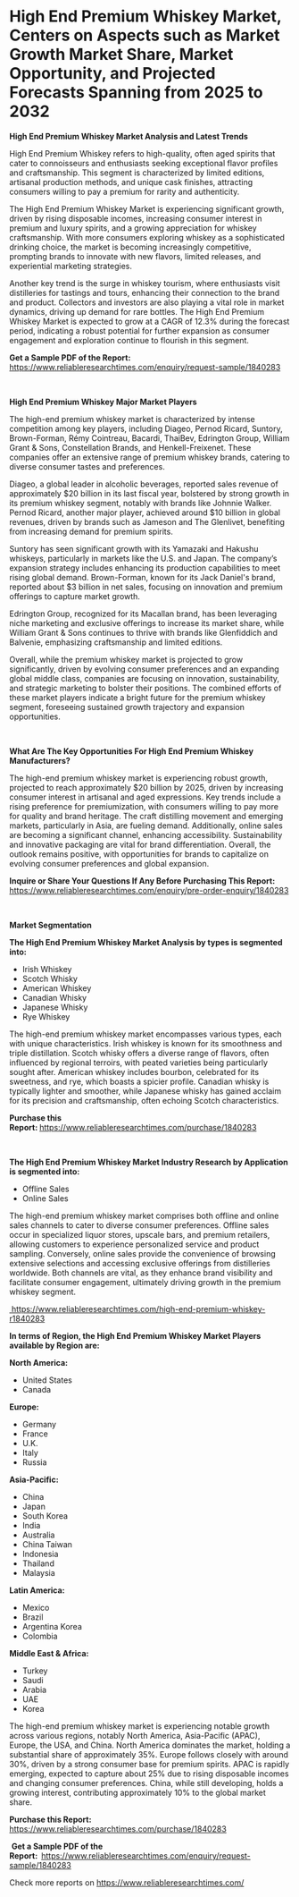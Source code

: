 <p><h1>High End Premium Whiskey Market, Centers on Aspects such as Market Growth Market Share, Market Opportunity, and Projected Forecasts Spanning from 2025 to 2032</h1></p><p><strong>High End Premium Whiskey Market Analysis and Latest Trends</strong></p>
<p><p>High End Premium Whiskey refers to high-quality, often aged spirits that cater to connoisseurs and enthusiasts seeking exceptional flavor profiles and craftsmanship. This segment is characterized by limited editions, artisanal production methods, and unique cask finishes, attracting consumers willing to pay a premium for rarity and authenticity.</p><p>The High End Premium Whiskey Market is experiencing significant growth, driven by rising disposable incomes, increasing consumer interest in premium and luxury spirits, and a growing appreciation for whiskey craftsmanship. With more consumers exploring whiskey as a sophisticated drinking choice, the market is becoming increasingly competitive, prompting brands to innovate with new flavors, limited releases, and experiential marketing strategies.</p><p>Another key trend is the surge in whiskey tourism, where enthusiasts visit distilleries for tastings and tours, enhancing their connection to the brand and product. Collectors and investors are also playing a vital role in market dynamics, driving up demand for rare bottles. The High End Premium Whiskey Market is expected to grow at a CAGR of 12.3% during the forecast period, indicating a robust potential for further expansion as consumer engagement and exploration continue to flourish in this segment.</p></p>
<p><strong>Get a Sample PDF of the Report:&nbsp;</strong> <a href="https://www.reliableresearchtimes.com/enquiry/request-sample/1840283?utm_campaign=1933&utm_medium=2&utm_source=Github&utm_content=ia&utm_term=10022025&utm_id=high-end-premium-whiskey">https://www.reliableresearchtimes.com/enquiry/request-sample/1840283</a></p>
<p>&nbsp;</p>
<p><strong>High End Premium Whiskey Major Market Players</strong></p>
<p><p>The high-end premium whiskey market is characterized by intense competition among key players, including Diageo, Pernod Ricard, Suntory, Brown-Forman, Rémy Cointreau, Bacardi, ThaiBev, Edrington Group, William Grant & Sons, Constellation Brands, and Henkell-Freixenet. These companies offer an extensive range of premium whiskey brands, catering to diverse consumer tastes and preferences.</p><p>Diageo, a global leader in alcoholic beverages, reported sales revenue of approximately $20 billion in its last fiscal year, bolstered by strong growth in its premium whiskey segment, notably with brands like Johnnie Walker. Pernod Ricard, another major player, achieved around $10 billion in global revenues, driven by brands such as Jameson and The Glenlivet, benefiting from increasing demand for premium spirits.</p><p>Suntory has seen significant growth with its Yamazaki and Hakushu whiskeys, particularly in markets like the U.S. and Japan. The company’s expansion strategy includes enhancing its production capabilities to meet rising global demand. Brown-Forman, known for its Jack Daniel's brand, reported about $3 billion in net sales, focusing on innovation and premium offerings to capture market growth.</p><p>Edrington Group, recognized for its Macallan brand, has been leveraging niche marketing and exclusive offerings to increase its market share, while William Grant & Sons continues to thrive with brands like Glenfiddich and Balvenie, emphasizing craftsmanship and limited editions. </p><p>Overall, while the premium whiskey market is projected to grow significantly, driven by evolving consumer preferences and an expanding global middle class, companies are focusing on innovation, sustainability, and strategic marketing to bolster their positions. The combined efforts of these market players indicate a bright future for the premium whiskey segment, foreseeing sustained growth trajectory and expansion opportunities.</p></p>
<p>&nbsp;</p>
<p><strong>What Are The Key Opportunities For High End Premium Whiskey Manufacturers?</strong></p>
<p><p>The high-end premium whiskey market is experiencing robust growth, projected to reach approximately $20 billion by 2025, driven by increasing consumer interest in artisanal and aged expressions. Key trends include a rising preference for premiumization, with consumers willing to pay more for quality and brand heritage. The craft distilling movement and emerging markets, particularly in Asia, are fueling demand. Additionally, online sales are becoming a significant channel, enhancing accessibility. Sustainability and innovative packaging are vital for brand differentiation. Overall, the outlook remains positive, with opportunities for brands to capitalize on evolving consumer preferences and global expansion.</p></p>
<p><strong>Inquire or Share Your Questions If Any Before Purchasing This Report:</strong> <a href="https://www.reliableresearchtimes.com/enquiry/pre-order-enquiry/1840283?utm_campaign=1933&utm_medium=2&utm_source=Github&utm_content=ia&utm_term=10022025&utm_id=high-end-premium-whiskey">https://www.reliableresearchtimes.com/enquiry/pre-order-enquiry/1840283</a></p>
<p>&nbsp;</p>
<p><strong>Market Segmentation</strong></p>
<p><strong>The High End Premium Whiskey Market Analysis by types is segmented into:</strong></p>
<p><ul><li>Irish Whiskey</li><li>Scotch Whisky</li><li>American Whiskey</li><li>Canadian Whisky</li><li>Japanese Whisky</li><li>Rye Whiskey</li></ul></p>
<p><p>The high-end premium whiskey market encompasses various types, each with unique characteristics. Irish whiskey is known for its smoothness and triple distillation. Scotch whisky offers a diverse range of flavors, often influenced by regional terroirs, with peated varieties being particularly sought after. American whiskey includes bourbon, celebrated for its sweetness, and rye, which boasts a spicier profile. Canadian whisky is typically lighter and smoother, while Japanese whisky has gained acclaim for its precision and craftsmanship, often echoing Scotch characteristics.</p></p>
<p><strong>Purchase this Report:&nbsp;</strong><a href="https://www.reliableresearchtimes.com/purchase/1840283?utm_campaign=1933&utm_medium=2&utm_source=Github&utm_content=ia&utm_term=10022025&utm_id=high-end-premium-whiskey">https://www.reliableresearchtimes.com/purchase/1840283</a></p>
<p>&nbsp;</p>
<p><strong>The High End Premium Whiskey Market Industry Research by Application is segmented into:</strong></p>
<p><ul><li>Offline Sales</li><li>Online Sales</li></ul></p>
<p><p>The high-end premium whiskey market comprises both offline and online sales channels to cater to diverse consumer preferences. Offline sales occur in specialized liquor stores, upscale bars, and premium retailers, allowing customers to experience personalized service and product sampling. Conversely, online sales provide the convenience of browsing extensive selections and accessing exclusive offerings from distilleries worldwide. Both channels are vital, as they enhance brand visibility and facilitate consumer engagement, ultimately driving growth in the premium whiskey segment.</p></p>
<p><a href="https://www.reliableresearchtimes.com/high-end-premium-whiskey-r1840283?utm_campaign=1933&utm_medium=2&utm_source=Github&utm_content=ia&utm_term=10022025&utm_id=high-end-premium-whiskey">&nbsp;https://www.reliableresearchtimes.com/high-end-premium-whiskey-r1840283</a></p>
<p><strong>In terms of Region, the High End Premium Whiskey Market Players available by Region are:</strong></p>
<p>
    <p> <strong> North America: </strong>
        <ul>
            <li>United States</li>
            <li>Canada</li>
        </ul>
        </p> 
    <p> <strong> Europe: </strong>
        <ul>
            <li>Germany</li>
            <li>France</li>
            <li>U.K.</li>
            <li>Italy</li>
            <li>Russia</li>
        </ul>
        </p> 
    <p> <strong> Asia-Pacific: </strong>
        <ul>
            <li>China</li>
            <li>Japan</li>
            <li>South Korea</li>
            <li>India</li>
            <li>Australia</li>
            <li>China Taiwan</li>
            <li>Indonesia</li>
            <li>Thailand</li>
            <li>Malaysia</li>
        </ul>
        </p> 
    <p> <strong> Latin America: </strong>
        <ul>
            <li>Mexico</li>
            <li>Brazil</li>
            <li>Argentina Korea</li>
            <li>Colombia</li>
        </ul>
        </p> 
    <p> <strong> Middle East & Africa: </strong>
        <ul>
            <li>Turkey</li>
            <li>Saudi</li>
            <li>Arabia</li>
            <li>UAE</li>
            <li>Korea</li>
        </ul>
    </p>
    </p>
<p><p>The high-end premium whiskey market is experiencing notable growth across various regions, notably North America, Asia-Pacific (APAC), Europe, the USA, and China. North America dominates the market, holding a substantial share of approximately 35%. Europe follows closely with around 30%, driven by a strong consumer base for premium spirits. APAC is rapidly emerging, expected to capture about 25% due to rising disposable incomes and changing consumer preferences. China, while still developing, holds a growing interest, contributing approximately 10% to the global market share.</p></p>
<p><strong>Purchase this Report: </strong><a href="https://www.reliableresearchtimes.com/purchase/1840283?utm_campaign=1933&utm_medium=2&utm_source=Github&utm_content=ia&utm_term=10022025&utm_id=high-end-premium-whiskey">https://www.reliableresearchtimes.com/purchase/1840283</a></p>
<p>&nbsp;<strong>Get a Sample PDF of the Report:&nbsp;&nbsp;</strong><a href="https://www.reliableresearchtimes.com/enquiry/request-sample/1840283?utm_campaign=1933&utm_medium=2&utm_source=Github&utm_content=ia&utm_term=10022025&utm_id=high-end-premium-whiskey">https://www.reliableresearchtimes.com/enquiry/request-sample/1840283</a></p>
<p><strong></strong></p>
<p>Check more reports on <a href="https://www.reliableresearchtimes.com/?utm_campaign=1933&utm_medium=2&utm_source=Github&utm_content=ia&utm_term=10022025&utm_id=high-end-premium-whiskey">https://www.reliableresearchtimes.com/</a></p>